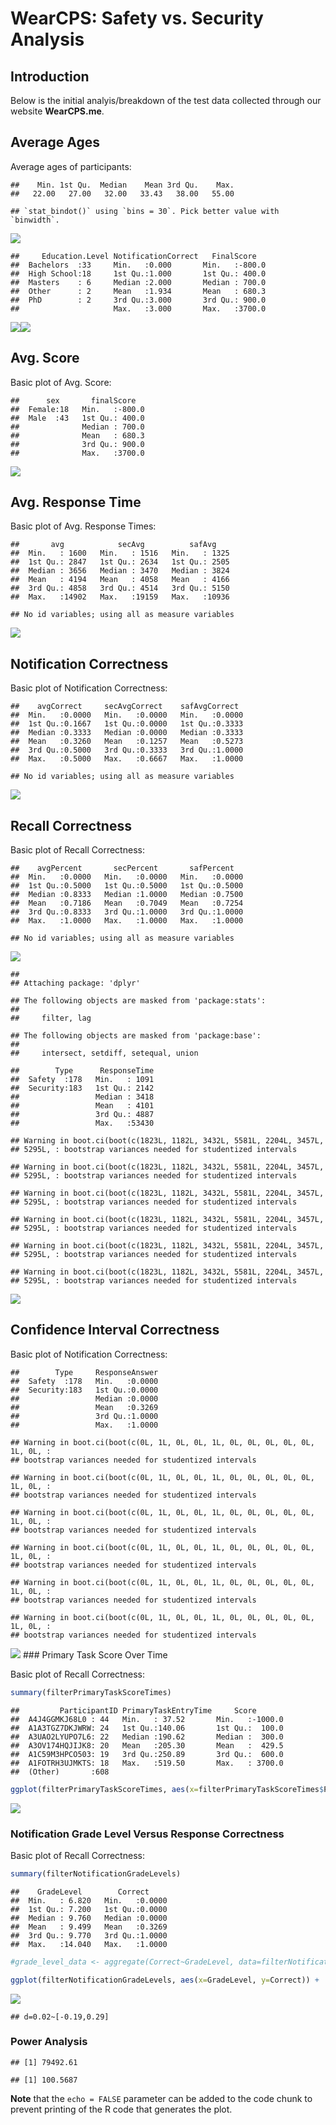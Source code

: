 WearCPS: Safety vs. Security Analysis
================

Introduction
------------

Below is the initial analyis/breakdown of the test data collected through our website **WearCPS.me**.

Average Ages
------------

Average ages of participants:

    ##    Min. 1st Qu.  Median    Mean 3rd Qu.    Max. 
    ##   22.00   27.00   32.00   33.43   38.00   55.00

    ## `stat_bindot()` using `bins = 30`. Pick better value with `binwidth`.

![](GeneratedMarkdown_files/figure-markdown_github/analysis-1.png)

    ##     Education.Level NotificationCorrect   FinalScore    
    ##  Bachelors  :33     Min.   :0.000       Min.   :-800.0  
    ##  High School:18     1st Qu.:1.000       1st Qu.: 400.0  
    ##  Masters    : 6     Median :2.000       Median : 700.0  
    ##  Other      : 2     Mean   :1.934       Mean   : 680.3  
    ##  PhD        : 2     3rd Qu.:3.000       3rd Qu.: 900.0  
    ##                     Max.   :3.000       Max.   :3700.0

![](GeneratedMarkdown_files/figure-markdown_github/analysis-2.png)![](GeneratedMarkdown_files/figure-markdown_github/analysis-3.png)

Avg. Score
----------

Basic plot of Avg. Score:

    ##      sex       finalScore    
    ##  Female:18   Min.   :-800.0  
    ##  Male  :43   1st Qu.: 400.0  
    ##              Median : 700.0  
    ##              Mean   : 680.3  
    ##              3rd Qu.: 900.0  
    ##              Max.   :3700.0

![](GeneratedMarkdown_files/figure-markdown_github/analysis2-1.png)

Avg. Response Time
------------------

Basic plot of Avg. Response Times:

    ##       avg            secAvg          safAvg     
    ##  Min.   : 1600   Min.   : 1516   Min.   : 1325  
    ##  1st Qu.: 2847   1st Qu.: 2634   1st Qu.: 2505  
    ##  Median : 3656   Median : 3470   Median : 3824  
    ##  Mean   : 4194   Mean   : 4058   Mean   : 4166  
    ##  3rd Qu.: 4858   3rd Qu.: 4514   3rd Qu.: 5150  
    ##  Max.   :14902   Max.   :19159   Max.   :10936

    ## No id variables; using all as measure variables

![](GeneratedMarkdown_files/figure-markdown_github/analysis3-1.png)

Notification Correctness
------------------------

Basic plot of Notification Correctness:

    ##    avgCorrect     secAvgCorrect    safAvgCorrect   
    ##  Min.   :0.0000   Min.   :0.0000   Min.   :0.0000  
    ##  1st Qu.:0.1667   1st Qu.:0.0000   1st Qu.:0.3333  
    ##  Median :0.3333   Median :0.0000   Median :0.3333  
    ##  Mean   :0.3260   Mean   :0.1257   Mean   :0.5273  
    ##  3rd Qu.:0.5000   3rd Qu.:0.3333   3rd Qu.:1.0000  
    ##  Max.   :0.5000   Max.   :0.6667   Max.   :1.0000

    ## No id variables; using all as measure variables

![](GeneratedMarkdown_files/figure-markdown_github/analysis4-1.png)

Recall Correctness
------------------

Basic plot of Recall Correctness:

    ##    avgPercent       secPercent       safPercent    
    ##  Min.   :0.0000   Min.   :0.0000   Min.   :0.0000  
    ##  1st Qu.:0.5000   1st Qu.:0.5000   1st Qu.:0.5000  
    ##  Median :0.8333   Median :1.0000   Median :0.7500  
    ##  Mean   :0.7186   Mean   :0.7049   Mean   :0.7254  
    ##  3rd Qu.:0.8333   3rd Qu.:1.0000   3rd Qu.:1.0000  
    ##  Max.   :1.0000   Max.   :1.0000   Max.   :1.0000

    ## No id variables; using all as measure variables

![](GeneratedMarkdown_files/figure-markdown_github/analysis5-1.png)

    ## 
    ## Attaching package: 'dplyr'

    ## The following objects are masked from 'package:stats':
    ## 
    ##     filter, lag

    ## The following objects are masked from 'package:base':
    ## 
    ##     intersect, setdiff, setequal, union

    ##        Type      ResponseTime  
    ##  Safety  :178   Min.   : 1091  
    ##  Security:183   1st Qu.: 2142  
    ##                 Median : 3418  
    ##                 Mean   : 4101  
    ##                 3rd Qu.: 4887  
    ##                 Max.   :53430

    ## Warning in boot.ci(boot(c(1823L, 1182L, 3432L, 5581L, 2204L, 3457L,
    ## 5295L, : bootstrap variances needed for studentized intervals

    ## Warning in boot.ci(boot(c(1823L, 1182L, 3432L, 5581L, 2204L, 3457L,
    ## 5295L, : bootstrap variances needed for studentized intervals

    ## Warning in boot.ci(boot(c(1823L, 1182L, 3432L, 5581L, 2204L, 3457L,
    ## 5295L, : bootstrap variances needed for studentized intervals

    ## Warning in boot.ci(boot(c(1823L, 1182L, 3432L, 5581L, 2204L, 3457L,
    ## 5295L, : bootstrap variances needed for studentized intervals

    ## Warning in boot.ci(boot(c(1823L, 1182L, 3432L, 5581L, 2204L, 3457L,
    ## 5295L, : bootstrap variances needed for studentized intervals

    ## Warning in boot.ci(boot(c(1823L, 1182L, 3432L, 5581L, 2204L, 3457L,
    ## 5295L, : bootstrap variances needed for studentized intervals

![](GeneratedMarkdown_files/figure-markdown_github/analysis6-1.png)

Confidence Interval Correctness
-------------------------------

Basic plot of Notification Correctness:

    ##        Type     ResponseAnswer  
    ##  Safety  :178   Min.   :0.0000  
    ##  Security:183   1st Qu.:0.0000  
    ##                 Median :0.0000  
    ##                 Mean   :0.3269  
    ##                 3rd Qu.:1.0000  
    ##                 Max.   :1.0000

    ## Warning in boot.ci(boot(c(0L, 1L, 0L, 0L, 1L, 0L, 0L, 0L, 0L, 0L, 1L, 0L, :
    ## bootstrap variances needed for studentized intervals

    ## Warning in boot.ci(boot(c(0L, 1L, 0L, 0L, 1L, 0L, 0L, 0L, 0L, 0L, 1L, 0L, :
    ## bootstrap variances needed for studentized intervals

    ## Warning in boot.ci(boot(c(0L, 1L, 0L, 0L, 1L, 0L, 0L, 0L, 0L, 0L, 1L, 0L, :
    ## bootstrap variances needed for studentized intervals

    ## Warning in boot.ci(boot(c(0L, 1L, 0L, 0L, 1L, 0L, 0L, 0L, 0L, 0L, 1L, 0L, :
    ## bootstrap variances needed for studentized intervals

    ## Warning in boot.ci(boot(c(0L, 1L, 0L, 0L, 1L, 0L, 0L, 0L, 0L, 0L, 1L, 0L, :
    ## bootstrap variances needed for studentized intervals

    ## Warning in boot.ci(boot(c(0L, 1L, 0L, 0L, 1L, 0L, 0L, 0L, 0L, 0L, 1L, 0L, :
    ## bootstrap variances needed for studentized intervals

![](GeneratedMarkdown_files/figure-markdown_github/analysis7-1.png) \#\#\# Primary Task Score Over Time

Basic plot of Recall Correctness:

``` r
summary(filterPrimaryTaskScoreTimes)
```

    ##         ParticipantID PrimaryTaskEntryTime     Score        
    ##  A4J4GGMKJ68L0 : 44   Min.   : 37.52       Min.   :-1000.0  
    ##  A1A3TGZ7DKJWRW: 24   1st Qu.:140.06       1st Qu.:  100.0  
    ##  A3UAO2LYUPO7L6: 22   Median :190.62       Median :  300.0  
    ##  A3OV174HQJIJK8: 20   Mean   :205.30       Mean   :  429.5  
    ##  A1C59M3HPCO503: 19   3rd Qu.:250.89       3rd Qu.:  600.0  
    ##  A1FOTRH3UJMKTS: 18   Max.   :519.50       Max.   : 3700.0  
    ##  (Other)       :608

``` r
ggplot(filterPrimaryTaskScoreTimes, aes(x=filterPrimaryTaskScoreTimes$PrimaryTaskEntryTime, y=filterPrimaryTaskScoreTimes$Score)) +  geom_point() + ggtitle("Score Vs. Time") + labs(x="Time", y ="Score")
```

![](GeneratedMarkdown_files/figure-markdown_github/analysis8-1.png)

### Notification Grade Level Versus Response Correctness

Basic plot of Recall Correctness:

``` r
summary(filterNotificationGradeLevels)
```

    ##    GradeLevel        Correct      
    ##  Min.   : 6.820   Min.   :0.0000  
    ##  1st Qu.: 7.200   1st Qu.:0.0000  
    ##  Median : 9.760   Median :0.0000  
    ##  Mean   : 9.499   Mean   :0.3269  
    ##  3rd Qu.: 9.770   3rd Qu.:1.0000  
    ##  Max.   :14.040   Max.   :1.0000

``` r
#grade_level_data <- aggregate(Correct~GradeLevel, data=filterNotificationGradeLevels, #FUN=function(filterNotificationGradeLevels) c(mean=mean(filterNotificationGradeLevels), #count=length(filterNotificationGradeLevels)))

ggplot(filterNotificationGradeLevels, aes(x=GradeLevel, y=Correct)) +  stat_summary(fun.y="mean", geom ="bar") + ggtitle("Grade Levels Vs Correctness") + labs(x="Grade Level", y ="Correctness")
```

![](GeneratedMarkdown_files/figure-markdown_github/analysis9-1.png)

    ## d=0.02~[-0.19,0.29]

### Power Analysis

    ## [1] 79492.61

    ## [1] 100.5687

**Note** that the `echo = FALSE` parameter can be added to the code chunk to prevent printing of the R code that generates the plot.
